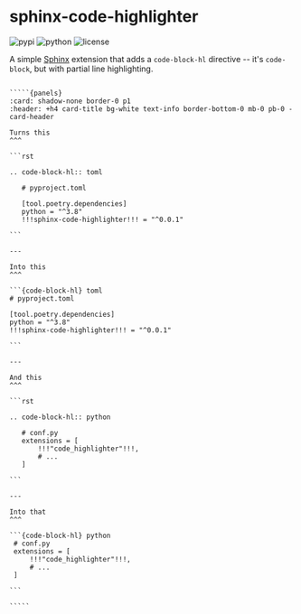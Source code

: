 sphinx-code-highlighter
=======================

![pypi][badge-pypi]
![python][badge-python]
![license][badge-license]


A simple [Sphinx](https://www.sphinx-doc.org/) extension that adds a
`code-block-hl` directive -- it's `code-block`, but with partial line highlighting.


``````{div} full-width

`````{panels}
:card: shadow-none border-0 p1
:header: +h4 card-title bg-white text-info border-bottom-0 mb-0 pb-0 -card-header

Turns this
^^^

```rst

.. code-block-hl:: toml

   # pyproject.toml

   [tool.poetry.dependencies]
   python = "^3.8"
   !!!sphinx-code-highlighter!!! = "^0.0.1"

```

---

Into this
^^^

```{code-block-hl} toml
# pyproject.toml

[tool.poetry.dependencies]
python = "^3.8"
!!!sphinx-code-highlighter!!! = "^0.0.1"

```

---

And this
^^^

```rst

.. code-block-hl:: python

   # conf.py
   extensions = [
       !!!"code_highlighter"!!!,
       # ...
   ]

```

---

Into that
^^^

```{code-block-hl} python
 # conf.py
 extensions = [
     !!!"code_highlighter"!!!,
     # ...
 ]

```

`````

``````

[badge-pypi]: https://img.shields.io/pypi/v/sphinx-code-highlighter.svg
[badge-python]: https://img.shields.io/pypi/pyversions/sphinx-code-highlighter.svg
[badge-license]: https://img.shields.io/github/license/alissa-huskey/sphinx-code-highlighter.svg
